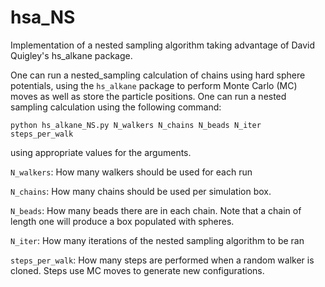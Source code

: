 # hsa_NS
Implementation of a nested sampling algorithm taking advantage of David Quigley's hs_alkane package.

One can run a nested_sampling calculation of chains using hard sphere potentials, using the `hs_alkane` package to perform Monte Carlo (MC) moves as well as
store the particle positions. One can run a nested sampling calculation using the following command:

`python hs_alkane_NS.py N_walkers N_chains N_beads N_iter steps_per_walk`

using appropriate values for the arguments.

`N_walkers`: How many walkers should be used for each run

`N_chains`: How many chains should be used per simulation box.

`N_beads`: How many beads there are in each chain. Note that a chain of length one will produce a box populated with spheres.

`N_iter`: How many iterations of the nested sampling algorithm to be ran

`steps_per_walk`: How many steps are performed when a random walker is cloned. Steps use MC moves to generate new configurations.
